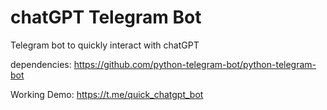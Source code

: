 # chatGPT Telegram Bot

Telegram bot to quickly interact with chatGPT

dependencies:
https://github.com/python-telegram-bot/python-telegram-bot

Working Demo:
https://t.me/quick_chatgpt_bot
